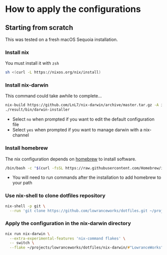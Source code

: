 # How to apply the configurations

## Starting from scratch

This was tested on a fresh macOS Sequoia installation.

### Install nix

You must install it with `zsh`

```zsh
sh <(curl -L https://nixos.org/nix/install)
```

### Install nix-darwin

This command could take awhile to complete...

```zsh
nix-build https://github.com/LnL7/nix-darwin/archive/master.tar.gz -A installer
./result/bin/darwin-installer
```

- Select `no` when prompted if you want to edit the default configuration file
- Select `yes` when prompted if you want to manage darwin with a nix-channel

### Install homebrew

The nix configuration depends on [homebrew]() to install software.

```zsh
/bin/bash -c "$(curl -fsSL https://raw.githubusercontent.com/Homebrew/install/HEAD/install.sh)"
```

- You will need to run commands after the installation to add homebrew to your path

### Use nix-shell to clone dotfiles repository

```zsh
nix-shell -p git \
  --run 'git clone https://github.com/lowranceworks/dotfiles.git ~/projects/lowranceworks/dotfiles'
```

### Apply the configuration in the nix-darwin directory

```zsh
nix run nix-darwin \
  --extra-experimental-features 'nix-command flakes' \
  -- switch \
  --flake ~/projects/lowranceworks/dotfiles/nix-darwin/#"LowranceWorks"
```
